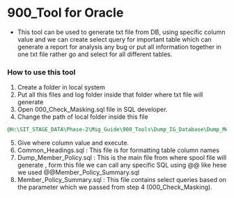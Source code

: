 # 900_Tool for Oracle
- This tool can be used to generate txt file from DB, using specific column value and we can create select query for important table which can generate a report for analysis any bug or put all information together in one txt file rather go and select for all different tables.

### How to use this tool

 1. Create a folder in local system
 2. Put all this files and log folder inside that folder where txt file will generate
 3. Open 000_Check_Masking.sql file in SQL developer.
 4. Change the path of local folder inside this file
  ```sql
  @H:\SIT_STAGE_DATA\Phase-2\Mig_Guide\900_Tools\Dump_IG_Database\Dump_Member_Policy.sql 06449948
```
5. Give where column value and execute.
6. Common_Headings.sql : This file is for formatting table column names 
7. Dump_Member_Policy.sql : This is the main file from where spool file will generate , form this file we can call any specific SQL using @@ like hese we used @@Member_Policy_Summary.sql
8. Member_Policy_Summary.sql : This file contains select queries based on the parameter which we passed from step 4 (000_Check_Masking).